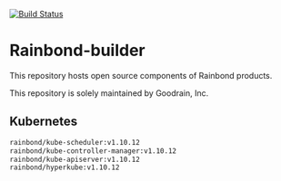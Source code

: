 [![Build Status](https://travis-ci.org/goodrain/k8s-builder.svg?branch=master)](https://travis-ci.org/goodrain/k8s-builder)
# Rainbond-builder

This repository hosts open source components of Rainbond products. 

This repository is solely maintained by Goodrain, Inc.

## Kubernetes

```bash
rainbond/kube-scheduler:v1.10.12
rainbond/kube-controller-manager:v1.10.12
rainbond/kube-apiserver:v1.10.12
rainbond/hyperkube:v1.10.12

```